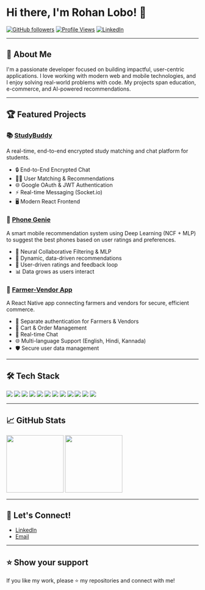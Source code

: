 # Hi there, I'm Rohan Lobo! 👋

[![GitHub followers](https://img.shields.io/github/followers/Rohanlobo15?style=social)](https://github.com/Rohanlobo15?tab=followers)
[![Profile Views](https://komarev.com/ghpvc/?username=Rohanlobo15&color=blue)](https://github.com/Rohanlobo15)
[![LinkedIn](https://img.shields.io/badge/LinkedIn-blue?logo=linkedin&logoColor=white)](https://in.linkedin.com/in/rohan-lobo-68b935280)

---

## 🚀 About Me

I'm a passionate developer focused on building impactful, user-centric applications. I love working with modern web and mobile technologies, and I enjoy solving real-world problems with code. My projects span education, e-commerce, and AI-powered recommendations.

---

## 🏆 Featured Projects

### 📚 [StudyBuddy](https://github.com/Rohanlobo15/StudyBuddy)
A real-time, end-to-end encrypted study matching and chat platform for students.
- 🔒 End-to-End Encrypted Chat
- 🧑‍🎓 User Matching & Recommendations
- 🌐 Google OAuth & JWT Authentication
- ⚡ Real-time Messaging (Socket.io)
- 🖥️ Modern React Frontend

### 🤖 [Phone Genie](https://github.com/Rohanlobo15/PhoneGenie)
A smart mobile recommendation system using Deep Learning (NCF + MLP) to suggest the best phones based on user ratings and preferences.
- 🧠 Neural Collaborative Filtering & MLP
- 📱 Dynamic, data-driven recommendations
- 🌟 User-driven ratings and feedback loop
- 📊 Data grows as users interact

### 🚜 [Farmer-Vendor App](https://github.com/Rohanlobo15/Farmer-Vendor-App)
A React Native app connecting farmers and vendors for secure, efficient commerce.
- 🔐 Separate authentication for Farmers & Vendors
- 🛒 Cart & Order Management
- 💬 Real-time Chat
- 🌐 Multi-language Support (English, Hindi, Kannada)
- 🛡️ Secure user data management

---

## 🛠️ Tech Stack

<p align="left">
  <img src="https://img.shields.io/badge/JavaScript-F7DF1E?style=for-the-badge&logo=javascript&logoColor=black"/>
  <img src="https://img.shields.io/badge/TypeScript-3178C6?style=for-the-badge&logo=typescript&logoColor=white"/>
  <img src="https://img.shields.io/badge/React-20232A?style=for-the-badge&logo=react&logoColor=61DAFB"/>
  <img src="https://img.shields.io/badge/React_Native-20232A?style=for-the-badge&logo=react&logoColor=61DAFB"/>
  <img src="https://img.shields.io/badge/Node.js-339933?style=for-the-badge&logo=nodedotjs&logoColor=white"/>
  <img src="https://img.shields.io/badge/Express.js-000000?style=for-the-badge&logo=express&logoColor=white"/>
  <img src="https://img.shields.io/badge/MongoDB-47A248?style=for-the-badge&logo=mongodb&logoColor=white"/>
  <img src="https://img.shields.io/badge/Firebase-FFCA28?style=for-the-badge&logo=firebase&logoColor=black"/>
  <img src="https://img.shields.io/badge/Expo-000020?style=for-the-badge&logo=expo&logoColor=white"/>
  <img src="https://img.shields.io/badge/Socket.io-010101?style=for-the-badge&logo=socket.io&logoColor=white"/>
  <img src="https://img.shields.io/badge/Cloudinary-3448C5?style=for-the-badge&logo=cloudinary&logoColor=white"/>
  <img src="https://img.shields.io/badge/TensorFlow-FF6F00?style=for-the-badge&logo=tensorflow&logoColor=white"/>
</p>

---

## 📈 GitHub Stats

<p align="left">
  <img src="https://github-readme-stats.vercel.app/api?username=Rohanlobo15&show_icons=true&theme=radical" height="150"/>
  <img src="https://github-readme-stats.vercel.app/api/top-langs/?username=Rohanlobo15&layout=compact&theme=radical" height="150"/>
</p>

---

## 🤝 Let's Connect!

- [LinkedIn](https://in.linkedin.com/in/rohan-lobo-68b935280)
- [Email](mailto:rohanlobo15@example.com)

---

## ⭐️ Show your support

If you like my work, please ⭐️ my repositories and connect with me!

